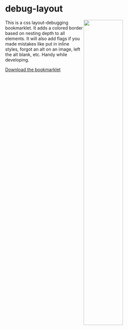 # debug-layout
<img src="https://dbox.github.io/debug-layout/drag-bookmarklet.gif" width="50%" height="auto" align="right">

This is a css layout-debugging bookmarklet. It adds a colored border based on nesting depth to all elements. It will also add flags if you made mistakes like put in inline styles, forgot an alt on an image, left the alt blank, etc. Handy while developing.

[Download the bookmarklet](https://dbox.github.io/debug-layout/)
